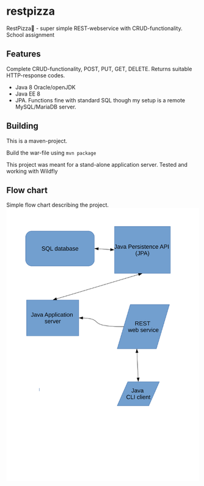 # restpizza 
RestPizza:pizza: - super simple REST-webservice with CRUD-functionality. School assignment

## Features
Complete CRUD-functionality, POST, PUT, GET, DELETE. Returns suitable HTTP-response codes.

* Java 8 Oracle/openJDK
* Java EE 8
* JPA. Functions fine with standard SQL though my setup is a remote MySQL/MariaDB server.


## Building
This is a maven-project. 

Build the war-file using ```mvn package```

This project was meant for a stand-alone application server. Tested and working with Wildfly

## Flow chart
Simple flow chart describing the project.
![Flowchart](restpizza.svg)
